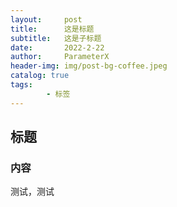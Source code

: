 ```yaml
---
layout:     post
title:      这是标题
subtitle:   这是子标题
date:       2022-2-22
author:     ParameterX
header-img: img/post-bg-coffee.jpeg
catalog: true
tags:    
        - 标签
---
```

 
## 标题
### 内容
测试，测试